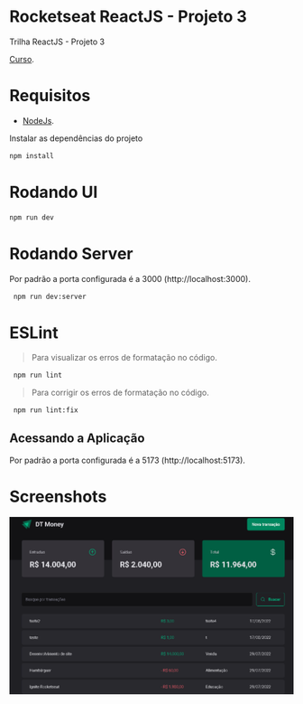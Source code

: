 # Rocketseat ReactJS - Projeto 3

Trilha ReactJS - Projeto 3

[Curso](https://www.rocketseat.com.br/ignite).

# Requisitos
- [NodeJs](https://nodejs.org/en/).

Instalar as dependências do projeto
```sh
npm install
```

# Rodando UI
```sh
npm run dev
```

# Rodando Server
Por padrão a porta configurada é a 3000 (http://localhost:3000).
```sh
 npm run dev:server
```

# ESLint
> Para visualizar os erros de formatação no código.
```sh
 npm run lint
```

> Para corrigir os erros de formatação no código.
```sh
 npm run lint:fix
```

## Acessando a Aplicação
Por padrão a porta configurada é a 5173 (http://localhost:5173).

# Screenshots
<p align="center">
  <img src="https://github.com/karenyov/rocketseatReactJsP3/blob/main/app.gif" width="600">
</p>

